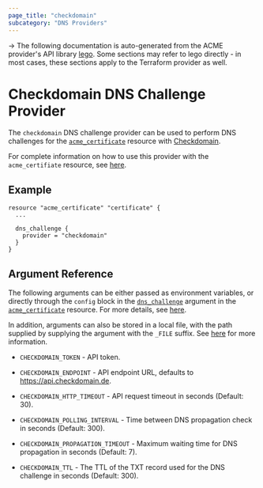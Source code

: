 ```yaml
---
page_title: "checkdomain"
subcategory: "DNS Providers"
---
```


-> The following documentation is auto-generated from the ACME
provider's API library [lego](https://go-acme.github.io/lego/).  Some
sections may refer to lego directly - in most cases, these sections
apply to the Terraform provider as well.

# Checkdomain DNS Challenge Provider

The `checkdomain` DNS challenge provider can be used to perform DNS challenges for
the [`acme_certificate`][resource-acme-certificate] resource with
[Checkdomain](https://checkdomain.de/).

[resource-acme-certificate]: ../resources/certificate.md

For complete information on how to use this provider with the `acme_certifiate`
resource, see [here][resource-acme-certificate-dns-challenges].

[resource-acme-certificate-dns-challenges]: ../resources/certificate.md#using-dns-challenges

## Example

```hcl
resource "acme_certificate" "certificate" {
  ...

  dns_challenge {
    provider = "checkdomain"
  }
}
```
## Argument Reference

The following arguments can be either passed as environment variables, or
directly through the `config` block in the
[`dns_challenge`][resource-acme-certificate-dns-challenge-arg] argument in the
[`acme_certificate`][resource-acme-certificate] resource. For more details, see
[here][resource-acme-certificate-dns-challenges].

[resource-acme-certificate-dns-challenge-arg]: ../resources/certificate.md#dns_challenge

In addition, arguments can also be stored in a local file, with the path
supplied by supplying the argument with the `_FILE` suffix. See
[here][acme-certificate-file-arg-example] for more information.

[acme-certificate-file-arg-example]: ../resources/certificate.md#using-variable-files-for-provider-arguments

* `CHECKDOMAIN_TOKEN` - API token.

* `CHECKDOMAIN_ENDPOINT` - API endpoint URL, defaults to https://api.checkdomain.de.
* `CHECKDOMAIN_HTTP_TIMEOUT` - API request timeout in seconds (Default: 30).
* `CHECKDOMAIN_POLLING_INTERVAL` - Time between DNS propagation check in seconds (Default: 300).
* `CHECKDOMAIN_PROPAGATION_TIMEOUT` - Maximum waiting time for DNS propagation in seconds (Default: 7).
* `CHECKDOMAIN_TTL` - The TTL of the TXT record used for the DNS challenge in seconds (Default: 300).


